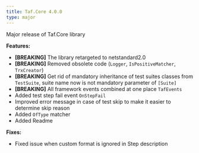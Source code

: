 ```yaml
---
title: Taf.Core 4.0.0
type: major
---
```


Major release of Taf.Core library

**Features:**

* **[BREAKING]** The library retargeted to netstandard2.0
* **[BREAKING]** Removed obsolete code (`Logger`, `IsPositiveMatcher`, `TrxCreator`)
* **[BREAKING]** Get rid of mandatory inheritance of test suites classes from `TestSuite`, suite name now is not mandatory parameter of `[Suite]`
* **[BREAKING]** All framework events combined at one place `TafEvents`
* Added test step fail event `OnStepFail`
* Improved error message in case of test skip to make it easier to determine skip reason
* Added `OfType` matcher
* Added Readme

**Fixes:**

* Fixed issue when custom format is ignored in Step description
